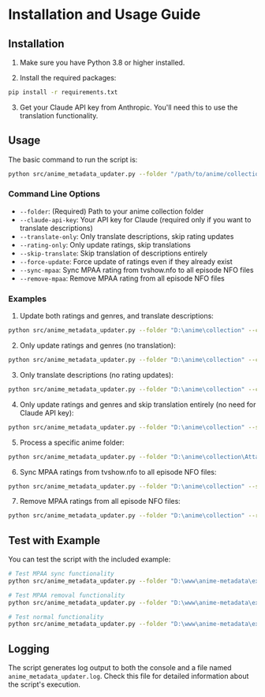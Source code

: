 # Installation and Usage Guide

## Installation

1. Make sure you have Python 3.8 or higher installed.

2. Install the required packages:

```bash
pip install -r requirements.txt
```

3. Get your Claude API key from Anthropic. You'll need this to use the translation functionality.

## Usage

The basic command to run the script is:

```bash
python src/anime_metadata_updater.py --folder "/path/to/anime/collection" --claude-api-key "your-api-key"
```

### Command Line Options

- `--folder`: (Required) Path to your anime collection folder
- `--claude-api-key`: Your API key for Claude (required only if you want to translate descriptions)
- `--translate-only`: Only translate descriptions, skip rating updates
- `--rating-only`: Only update ratings, skip translations
- `--skip-translate`: Skip translation of descriptions entirely
- `--force-update`: Force update of ratings even if they already exist
- `--sync-mpaa`: Sync MPAA rating from tvshow.nfo to all episode NFO files
- `--remove-mpaa`: Remove MPAA rating from all episode NFO files

### Examples

1. Update both ratings and genres, and translate descriptions:

```bash
python src/anime_metadata_updater.py --folder "D:\anime\collection" --claude-api-key "your-api-key"
```

2. Only update ratings and genres (no translation):

```bash
python src/anime_metadata_updater.py --folder "D:\anime\collection" --claude-api-key "your-api-key" --rating-only
```

3. Only translate descriptions (no rating updates):

```bash
python src/anime_metadata_updater.py --folder "D:\anime\collection" --claude-api-key "your-api-key" --translate-only
```

4. Only update ratings and genres and skip translation entirely (no need for Claude API key):

```bash
python src/anime_metadata_updater.py --folder "D:\anime\collection" --skip-translate
```

5. Process a specific anime folder:

```bash
python src/anime_metadata_updater.py --folder "D:\anime\collection\Attack on Titan" --claude-api-key "your-api-key"
```

6. Sync MPAA ratings from tvshow.nfo to all episode NFO files:

```bash
python src/anime_metadata_updater.py --folder "D:\anime\collection" --sync-mpaa
```

7. Remove MPAA ratings from all episode NFO files:

```bash
python src/anime_metadata_updater.py --folder "D:\anime\collection" --remove-mpaa
```

## Test with Example

You can test the script with the included example:

```bash
# Test MPAA sync functionality
python src/anime_metadata_updater.py --folder "D:\www\anime-metadata\example" --sync-mpaa

# Test MPAA removal functionality
python src/anime_metadata_updater.py --folder "D:\www\anime-metadata\example" --remove-mpaa

# Test normal functionality
python src/anime_metadata_updater.py --folder "D:\www\anime-metadata\example" --claude-api-key "your-api-key"
```

## Logging

The script generates log output to both the console and a file named `anime_metadata_updater.log`. Check this file for detailed information about the script's execution.
